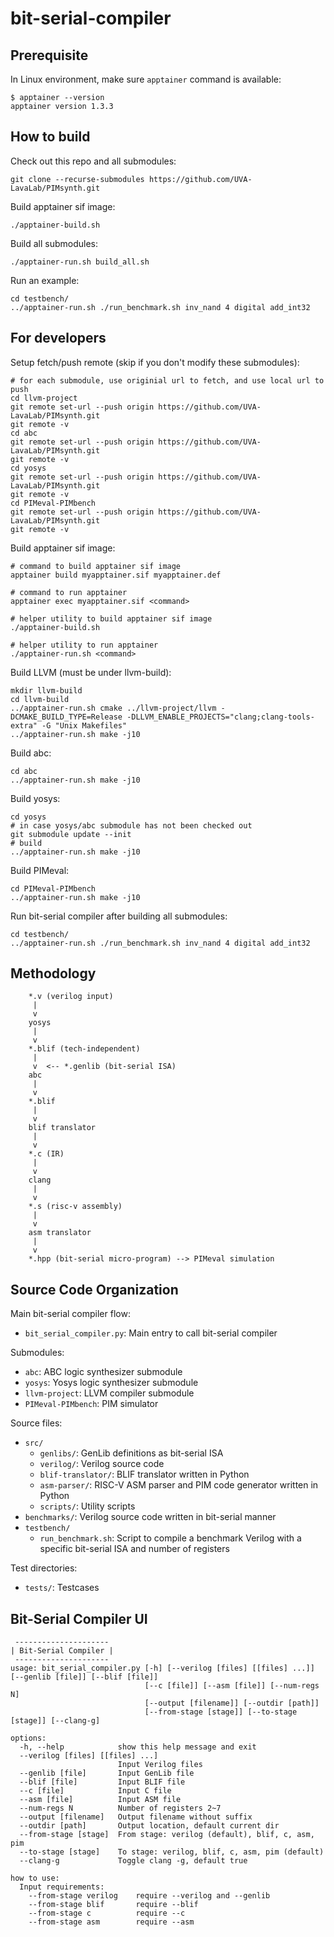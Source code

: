 # bit-serial-compiler

## Prerequisite

In Linux environment, make sure `apptainer` command is available:
```
$ apptainer --version
apptainer version 1.3.3
```

## How to build

Check out this repo and all submodules:
```
git clone --recurse-submodules https://github.com/UVA-LavaLab/PIMsynth.git
```

Build apptainer sif image:
```
./apptainer-build.sh
```

Build all submodules:
```
./apptainer-run.sh build_all.sh
```

Run an example:
```
cd testbench/
../apptainer-run.sh ./run_benchmark.sh inv_nand 4 digital add_int32
```

## For developers

Setup fetch/push remote (skip if you don't modify these submodules):
```
# for each submodule, use originial url to fetch, and use local url to push
cd llvm-project
git remote set-url --push origin https://github.com/UVA-LavaLab/PIMsynth.git
git remote -v
cd abc
git remote set-url --push origin https://github.com/UVA-LavaLab/PIMsynth.git
git remote -v
cd yosys
git remote set-url --push origin https://github.com/UVA-LavaLab/PIMsynth.git
git remote -v
cd PIMeval-PIMbench
git remote set-url --push origin https://github.com/UVA-LavaLab/PIMsynth.git
git remote -v
```

Build apptainer sif image:
```
# command to build apptainer sif image
apptainer build myapptainer.sif myapptainer.def

# command to run apptainer
apptainer exec myapptainer.sif <command>

# helper utility to build apptainer sif image
./apptainer-build.sh

# helper utility to run apptainer
./apptainer-run.sh <command>
```

Build LLVM (must be under llvm-build):
```
mkdir llvm-build
cd llvm-build
../apptainer-run.sh cmake ../llvm-project/llvm -DCMAKE_BUILD_TYPE=Release -DLLVM_ENABLE_PROJECTS="clang;clang-tools-extra" -G "Unix Makefiles"
../apptainer-run.sh make -j10
```

Build abc:
```
cd abc
../apptainer-run.sh make -j10
```

Build yosys:
```
cd yosys
# in case yosys/abc submodule has not been checked out
git submodule update --init
# build
../apptainer-run.sh make -j10
```

Build PIMeval:
```
cd PIMeval-PIMbench
../apptainer-run.sh make -j10
```

Run bit-serial compiler after building all submodules:
```
cd testbench/
../apptainer-run.sh ./run_benchmark.sh inv_nand 4 digital add_int32
```

## Methodology

```
    *.v (verilog input)
     |
     v
    yosys
     |
     v
    *.blif (tech-independent)
     |
     v  <-- *.genlib (bit-serial ISA)
    abc
     |
     v
    *.blif
     |
     v
    blif translator
     |
     v
    *.c (IR)
     |
     v
    clang
     |
     v
    *.s (risc-v assembly)
     |
     v
    asm translator
     |
     v
    *.hpp (bit-serial micro-program) --> PIMeval simulation
```

## Source Code Organization

Main bit-serial compiler flow:
* `bit_serial_compiler.py`: Main entry to call bit-serial compiler

Submodules:
* `abc`: ABC logic synthesizer submodule
* `yosys`: Yosys logic synthesizer submodule
* `llvm-project`: LLVM compiler submodule
* `PIMeval-PIMbench`: PIM simulator

Source files:
* `src/`
  * `genlibs/`: GenLib definitions as bit-serial ISA
  * `verilog/`: Verilog source code
  * `blif-translator/`: BLIF translator written in Python
  * `asm-parser/`: RISC-V ASM parser and PIM code generator written in Python
  * `scripts/`: Utility scripts
* `benchmarks/`: Verilog source code written in bit-serial manner
* `testbench/`
  * `run_benchmark.sh`: Script to compile a benchmark Verilog with a specific bit-serial ISA and number of registers

Test directories:
* `tests/`: Testcases

## Bit-Serial Compiler UI

```
 ---------------------
| Bit-Serial Compiler |
 ---------------------
usage: bit_serial_compiler.py [-h] [--verilog [files] [[files] ...]] [--genlib [file]] [--blif [file]]
                              [--c [file]] [--asm [file]] [--num-regs N]
                              [--output [filename]] [--outdir [path]]
                              [--from-stage [stage]] [--to-stage [stage]] [--clang-g]

options:
  -h, --help            show this help message and exit
  --verilog [files] [[files] ...]
                        Input Verilog files
  --genlib [file]       Input GenLib file
  --blif [file]         Input BLIF file
  --c [file]            Input C file
  --asm [file]          Input ASM file
  --num-regs N          Number of registers 2~7
  --output [filename]   Output filename without suffix
  --outdir [path]       Output location, default current dir
  --from-stage [stage]  From stage: verilog (default), blif, c, asm, pim
  --to-stage [stage]    To stage: verilog, blif, c, asm, pim (default)
  --clang-g             Toggle clang -g, default true

how to use:
  Input requirements:
    --from-stage verilog    require --verilog and --genlib
    --from-stage blif       require --blif
    --from-stage c          require --c
    --from-stage asm        require --asm
```

